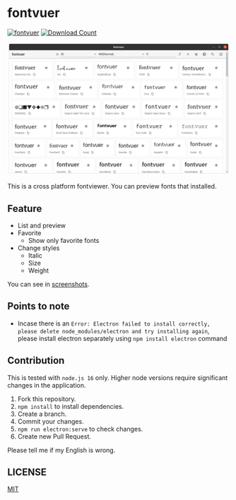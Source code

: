# fontvuer

[![fontvuer](https://snapcraft.io//fontvuer/badge.svg)](https://snapcraft.io/fontvuer)
[![Download Count](https://img.shields.io/github/downloads/ssssota/fontvuer/total.svg)](https://github.com/ssssota/fontvuer/releases)

![fontvuer screenshot](./screenshots/default.png)

This is a cross platform fontviewer.
You can preview fonts that installed.

## Feature

- List and preview
- Favorite
  - Show only favorite fonts
- Change styles
  - Italic
  - Size
  - Weight

You can see in [screenshots](./screenshots/screenshots.md).

## Points to note

- Incase there is an `Error: Electron failed to install correctly, please delete node_modules/electron and try installing again`, please install electron separately using `npm install electron` command

## Contribution

This is tested with `node.js 16` only. Higher node versions require significant changes in the application.

1. Fork this repository.
2. `npm install` to install dependencies.
3. Create a branch.
4. Commit your changes.
5. `npm run electron:serve` to check changes.
6. Create new Pull Request.

Please tell me if my English is wrong.

## LICENSE

[MIT](LICENSE)
